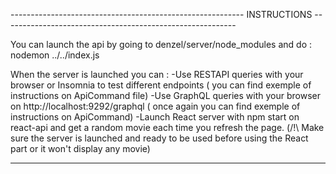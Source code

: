 ---------------------------------------------------------- INSTRUCTIONS ----------------------------------------------------------

You can launch the api by going to denzel/server/node_modules and do : nodemon ../../index.js

When the server is launched you can :
-Use RESTAPI queries with your browser or Insomnia to test different endpoints ( you can find exemple of instructions on ApiCommand file)
-Use GraphQL queries with your browser on http://localhost:9292/graphql ( once again you can find exemple of instructions on ApiCommand)
-Launch React server with npm start on react-api and get a random movie each time you refresh the page.
(/!\ Make sure the server is launched and ready to be used before using the React part or it won't display any movie)

---------------------------------------------------------------------------------------------------------------------------------
